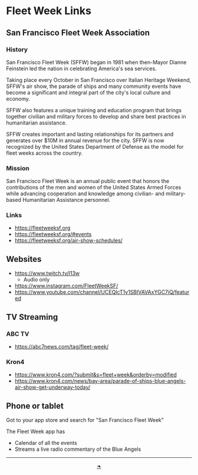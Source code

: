 # Fleet Week Links

## San Francisco Fleet Week Association

### History

San Francisco Fleet Week (SFFW) began in 1981 when then-Mayor Dianne Feinstein led the nation in celebrating America's sea services.

Taking place every October in San Francisco over Italian Heritage Weekend, SFFW's air show, the parade of ships and many community events have become a significant and integral part of the city's local culture and economy.

SFFW also features a unique training and education program that brings together civilian and military forces to develop and share best practices in humanitarian assistance.

SFFW creates important and lasting relationships for its partners and generates over $10M in annual revenue for the city. SFFW is now recognized by the United States Department of Defense as the model for fleet weeks across the country.

### Mission

San Francisco Fleet Week is an annual public event that honors the contributions of the men and women of the United States Armed Forces while advancing cooperation and knowledge among civilian- and military-based Humanitarian Assistance personnel.

### Links

* https://fleetweeksf.org
* https://fleetweeksf.org/#events
* https://fleetweeksf.org/air-show-schedules/


## Websites

* https://www.twitch.tv/l13w
  * Audio only
* https://www.instagram.com/FleetWeekSF/
* https://www.youtube.com/channel/UCEQIcT1y1SBIVAVAxYGC7iQ/featured

## TV Streaming

### ABC TV

* https://abc7news.com/tag/fleet-week/


### Kron4

* https://www.kron4.com/?submit&s=fleet+week&orderby=modified
* https://www.kron4.com/news/bay-area/parade-of-ships-blue-angels-air-show-get-underway-today/


## Phone or tablet

Got to your app store and search for "San Francisco Fleet Week"

The Fleet Week app has

* Calendar of all the events
* Streams a live radio commentary of the Blue Angels


***

<center><a href=javascript:window.scrollTo(0,0); class=aDingbat title="Scroll to top" > ❧ </a></center>

